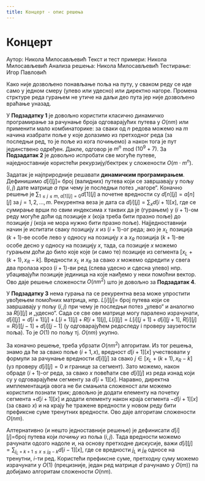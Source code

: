 ```yaml
---
title: Концерт - опис решења
---
```


# Концерт

Аутор: Никола Милосављевић
Текст и тест примери: Никола Милосављевић
Анализа решења: Никола Милосављевић
Тестирање: Игор Павловић

Како није дозвољено понављање поља на путу, у сваком реду се иде само у једном смеру (улево или удесно) или директно нагоре. Промена стрктуре реда гурањем не утиче на даљи део пута јер није дозвољено враћање уназад.

У **Подзадатку 1** је довољно користити класично динамичко програмирање за рачунање броја одговарајућих путева у $O(nm)$ или применити мало комбинаторике: за сваки од $n$ редова можемо на $m$ начина изабрати поље у које долазимо из претходног реда (за последњи ред, то је поље из кога почињемо) а након тога је пут јединствено одређен. Дакле, одговор је $m^n$ mod $(10^9 + 7)$. За **Подзадатак 2** је довољно испробати све могуће путеве, наједноставније користећи рекурзију/бектрек у сложености $O(m\cdot m^n)$.

Задатак је најприродније решавати **динамичким програмирањем**. Дефинишимо $d[i][j] =$ број (валидних) путева који се завршавају у пољу $(i,j)$ дате матрице $a$ при чему је последњи потез „нагоре“. Коначно решење је $\sum_{1 \leq j \leq m, \  a[1][j]=0} d[1][j]$ а почетне вредности су $d[n][j] = a[n][j]$ за $j=1,2,\ldots,m$. Рекурентна веза је дата са $d[i][j] =\sum_x d[i+1][x]$, где се сумирање врши по свим индексима $x$ таквих да је (гурањем) у $(i+1)$-ом реду могуће доћи од позиције $x$ (која треба бити празно поље) до позиције $j$ (која не мора нужно бити празно поље). Најједноставнији начин је испитати сваку позицију $x$ из $(i+1)$-ог реда; ако је $x_L$ позиција $(k+1)$-ве особе лево  у односу на позицију $x$ а $x_R$ позиција $(k+1)$-ве особе десно у односу на позицију $x$, тада, са позиције $x$ можемо гурањем доћи до било које које (и само те) позиције из сегмента $[x_L+(k+1), x_R-k]$. Вредности $x_L$ и $x_R$ за свако $x$ можемо одредити у свега два пролаза кроз $(i+1)$-ви ред (слева удесно и сдесна улево) нпр. убацивајући позиције јединица на које наиђемо у неки помоћни вектор. Ово даје решење сложености $O(nm^2)$ што је довољно за **Подзадатак 4**.

У **Подзадатку 3** нема гурања па се рекурентна веза може упростити увођењем помоћних матрица, нпр. $L[i][j]=$ број путева који се завршавају у пољу $(i,j)$ при чему је последњи потез „улево“ и аналогно за $R[i][j]$ и „удесно“. Сада се све ове матрице могу паралено израчунати, $d[i][j] = d[i+1][j]+L[i+1][j]+R[i+1][j]$, $L[i][j] = L[i][j+1]+d[i][j+1]$, $R[i][j] = R[i][j-1]+d[i][j-1]$ (у одговарајућем редоследу i проверу заузетости поља). То је $O(1)$ по пољу тј. $O(nm)$ укупно.

За коначно решење, треба убрзати $O(nm^2)$ алгоритам. Из тог решења, знамо да ће за свако поље $(i+1,x)$, вредност $d[i+1][x]$ учествовати у формули за рачунање вредности $d[i][j]$ за свако $j\in[x_L+(k+1),x_R-k]$ (уз проверу $d[i][j]=0$ и границе за сегмент). Зато можемо, након обраде $(i+1)$-ог реда, за свако $x$ повећати све $d[i][j]$ из реда изнад који су у одговарајућем сегменту за $d[i+1][x]$. Наравно, директна имплементација овога не би смањила сложеност али можемо користити познати трик; довољно је додати елементу на почетку сегмента $+d[i+1][x]$ и додати елементу након краја сегмента $-d[i+1][x]$ (за свако $x$) и на крају ће тражене вредности у новом реду бити префиксне суме тренутних вредности. Ово даје алгоритам сложености $O(nm)$.

Алтернативно (и нешто једноставније решење) је дефинисати $d[i][j]=$број путева који *почињу* из поља $(i,j)$. Тада вредности можемо рачунати одозго надоле и, на основу претходне дискусије, важи $d[i][j] = \sum_{j_L + k + 1 \leq x \leq j_R - k} d[i-1][x]$, где се вредности $j_L$ и $j_R$ односе на тренутни, $i$-ти ред. Користећи префиксне суме, претходну суму можемо израчунати у $O(1)$ (прецизније, један ред матрице $d$ рачунамо у $O(m)$) па добијамо алгоритам сложености $O(nm)$.





